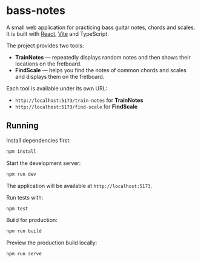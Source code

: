 # bass-notes

A small web application for practicing bass guitar notes, chords and scales. It
is built with [React](https://react.dev/), [Vite](https://vitejs.dev/) and
TypeScript.

The project provides two tools:

- **TrainNotes** — repeatedly displays random notes and then shows their
  locations on the fretboard.
- **FindScale** — helps you find the notes of common chords and scales and
  displays them on the fretboard.

Each tool is available under its own URL:

- `http://localhost:5173/train-notes` for **TrainNotes**
- `http://localhost:5173/find-scale` for **FindScale**

## Running

Install dependencies first:

```bash
npm install
```

Start the development server:

```bash
npm run dev
```

The application will be available at `http://localhost:5173`.

Run tests with:

```bash
npm test
```

Build for production:

```bash
npm run build
```

Preview the production build locally:

```bash
npm run serve
```
